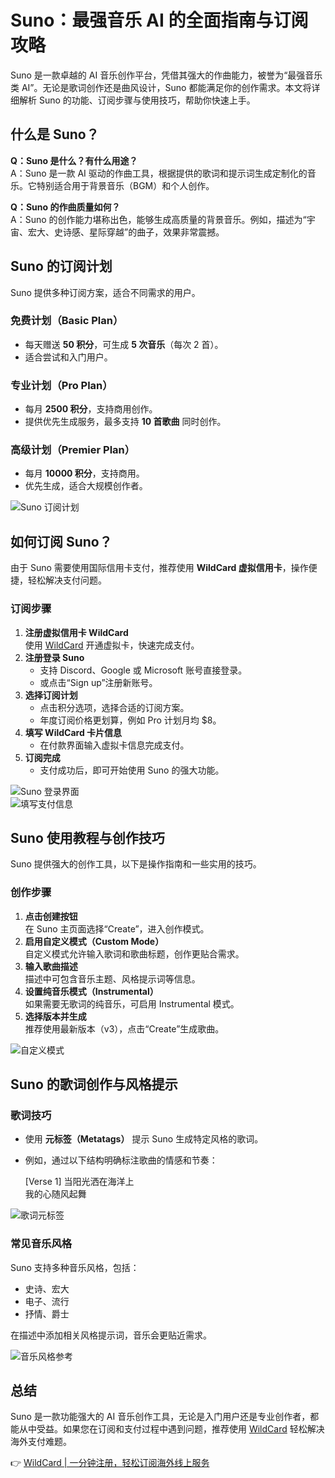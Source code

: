 # Suno：最强音乐 AI 的全面指南与订阅攻略

Suno 是一款卓越的 AI 音乐创作平台，凭借其强大的作曲能力，被誉为“最强音乐类 AI”。无论是歌词创作还是曲风设计，Suno 都能满足你的创作需求。本文将详细解析 Suno 的功能、订阅步骤与使用技巧，帮助你快速上手。

## 什么是 Suno？

**Q：Suno 是什么？有什么用途？**  
A：Suno 是一款 AI 驱动的作曲工具，根据提供的歌词和提示词生成定制化的音乐。它特别适合用于背景音乐（BGM）和个人创作。

**Q：Suno 的作曲质量如何？**  
A：Suno 的创作能力堪称出色，能够生成高质量的背景音乐。例如，描述为“宇宙、宏大、史诗感、星际穿越”的曲子，效果非常震撼。

## Suno 的订阅计划

Suno 提供多种订阅方案，适合不同需求的用户。

### 免费计划（Basic Plan）
- 每天赠送 **50 积分**，可生成 **5 次音乐**（每次 2 首）。
- 适合尝试和入门用户。

### 专业计划（Pro Plan）
- 每月 **2500 积分**，支持商用创作。
- 提供优先生成服务，最多支持 **10 首歌曲** 同时创作。

### 高级计划（Premier Plan）
- 每月 **10000 积分**，支持商用。
- 优先生成，适合大规模创作者。

![Suno 订阅计划](https://bbtdd.com/img/8375588543692327.webp)

## 如何订阅 Suno？

由于 Suno 需要使用国际信用卡支付，推荐使用 **WildCard 虚拟信用卡**，操作便捷，轻松解决支付问题。

### 订阅步骤
1. **注册虚拟信用卡 WildCard**  
   使用 [WildCard](https://bbtdd.com/WildCard) 开通虚拟卡，快速完成支付。
2. **注册登录 Suno**  
   - 支持 Discord、Google 或 Microsoft 账号直接登录。
   - 或点击“Sign up”注册新账号。
3. **选择订阅计划**  
   - 点击积分选项，选择合适的订阅方案。
   - 年度订阅价格更划算，例如 Pro 计划月均 $8。
4. **填写 WildCard 卡片信息**  
   - 在付款界面输入虚拟卡信息完成支付。
5. **订阅完成**  
   - 支付成功后，即可开始使用 Suno 的强大功能。

![Suno 登录界面](https://bbtdd.com/img/1658359607659442.webp)  
![填写支付信息](https://bbtdd.com/img/18608667938.webp)

## Suno 使用教程与创作技巧

Suno 提供强大的创作工具，以下是操作指南和一些实用的技巧。

### 创作步骤
1. **点击创建按钮**  
   在 Suno 主页面选择“Create”，进入创作模式。
2. **启用自定义模式（Custom Mode）**  
   自定义模式允许输入歌词和歌曲标题，创作更贴合需求。
3. **输入歌曲描述**  
   描述中可包含音乐主题、风格提示词等信息。
4. **设置纯音乐模式（Instrumental）**  
   如果需要无歌词的纯音乐，可启用 Instrumental 模式。
5. **选择版本并生成**  
   推荐使用最新版本（v3），点击“Create”生成歌曲。

![自定义模式](https://bbtdd.com/img/074895280.webp)

## Suno 的歌词创作与风格提示

### 歌词技巧
- 使用 **元标签（Metatags）** 提示 Suno 生成特定风格的歌词。
- 例如，通过以下结构明确标注歌曲的情感和节奏：
  
  [Verse 1]
  当阳光洒在海洋上  
  我的心随风起舞
  

![歌词元标签](https://bbtdd.com/img/5537639052.webp)

### 常见音乐风格

Suno 支持多种音乐风格，包括：  
- 史诗、宏大  
- 电子、流行  
- 抒情、爵士  

在描述中添加相关风格提示词，音乐会更贴近需求。

![音乐风格参考](https://bbtdd.com/img/3192134933181186.webp)

## 总结

Suno 是一款功能强大的 AI 音乐创作工具，无论是入门用户还是专业创作者，都能从中受益。如果您在订阅和支付过程中遇到问题，推荐使用 [WildCard](https://bbtdd.com/WildCard) 轻松解决海外支付难题。

👉 [WildCard | 一分钟注册，轻松订阅海外线上服务](https://bbtdd.com/WildCard)
